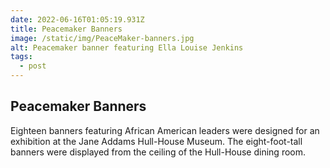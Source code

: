 ```yaml
---
date: 2022-06-16T01:05:19.931Z
title: Peacemaker Banners
image: /static/img/PeaceMaker-banners.jpg
alt: Peacemaker banner featuring Ella Louise Jenkins
tags:
  - post
---
```

## Peacemaker Banners

Eighteen banners featuring African American leaders were designed for an exhibition at the Jane Addams Hull-House Museum. The eight-foot-tall banners were displayed from the ceiling of the Hull-House dining room.